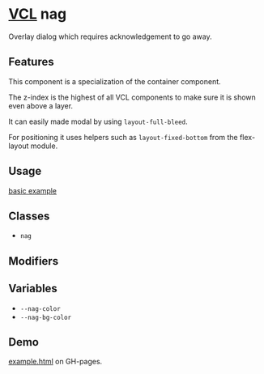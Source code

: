 # [VCL](https://github.com/vcl/doc) nag

Overlay dialog which requires acknowledgement to go away.

## Features

This component is a specialization of the container component.

The z-index is the highest of all VCL components to make sure it
is shown even above a layer.

It can easily made modal by using `layout-full-bleed`.

For positioning it uses helpers such as `layout-fixed-bottom` from
the flex-layout module.

## Usage

[basic example](/demo/example.html)

## Classes

- `nag`

## Modifiers

## Variables

- `--nag-color`
- `--nag-bg-color`

## Demo

[example.html](/demo/example.html) on GH-pages.
